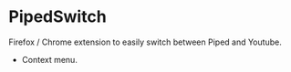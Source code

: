# PipedSwitch

Firefox / Chrome extension to easily switch between Piped and Youtube.

* Context menu.
